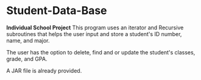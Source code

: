 # Student-Data-Base

**Individual School Project**
This program uses an iterator and Recursive subroutines that helps the user 
input and store a student's ID number, name, and major. 

The user has the option to delete, find and or update the student's classes, grade, and GPA. 

A JAR file is already provided.
